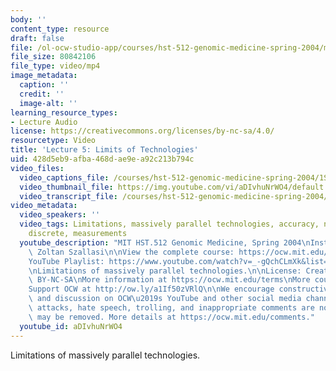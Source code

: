 ```yaml
---
body: ''
content_type: resource
draft: false
file: /ol-ocw-studio-app/courses/hst-512-genomic-medicine-spring-2004/mithst_512s04_lec05_360p_16_9.mp4
file_size: 80842106
file_type: video/mp4
image_metadata:
  caption: ''
  credit: ''
  image-alt: ''
learning_resource_types:
- Lecture Audio
license: https://creativecommons.org/licenses/by-nc-sa/4.0/
resourcetype: Video
title: 'Lecture 5: Limits of Technologies'
uid: 428d5eb9-afba-468d-ae9e-a92c213b794c
video_files:
  video_captions_file: /courses/hst-512-genomic-medicine-spring-2004/1SR39ykDocofz5EsAP-bfW0Bpz6615h8d_transcript.webvtt
  video_thumbnail_file: https://img.youtube.com/vi/aDIvhuNrWO4/default.jpg
  video_transcript_file: /courses/hst-512-genomic-medicine-spring-2004/1SR39ykDocofz5EsAP-bfW0Bpz6615h8d_transcript.pdf
video_metadata:
  video_speakers: ''
  video_tags: Limitations, massively parallel technologies, accuracy, noise, continuous,
    discrete, measurements
  youtube_description: "MIT HST.512 Genomic Medicine, Spring 2004\nInstructor: Dr.\
    \ Zoltan Szallasi\n\nView the complete course: https://ocw.mit.edu/courses/hst-512-genomic-medicine-spring-2004/\n\
    YouTube Playlist: https://www.youtube.com/watch?v=_-gQchCLmXk&list=PLUl4u3cNGP613PJMNmRjAIdBr76goU1V5\n\
    \nLimitations of massively parallel technologies.\n\nLicense: Creative Commons\
    \ BY-NC-SA\nMore information at https://ocw.mit.edu/terms\nMore courses at https://ocw.mit.edu\n\
    Support OCW at http://ow.ly/a1If50zVRlQ\n\nWe encourage constructive comments\
    \ and discussion on OCW\u2019s YouTube and other social media channels. Personal\
    \ attacks, hate speech, trolling, and inappropriate comments are not allowed and\
    \ may be removed. More details at https://ocw.mit.edu/comments."
  youtube_id: aDIvhuNrWO4
---
```

Limitations of massively parallel technologies.